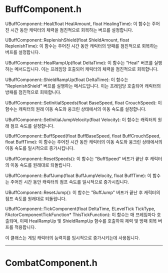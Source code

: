 # BuffComponent.h

UBuffComponent::Heal(float HealAmount, float HealingTime): 이 함수는 주어진 시간 동안 캐릭터의 체력을 점진적으로 회복하는 버프를 설정합니다.

UBuffComponent::ReplenishShield(float ShieldAmount, float ReplenishTime): 이 함수는 주어진 시간 동안 캐릭터의 방패를 점진적으로 회복하는 버프를 설정합니다.

UBuffComponent::HealRampUp(float DeltaTime): 이 함수는 "Heal" 버프를 실행하는 메서드입니다. 이는 프레임당 호출되어 캐릭터의 체력을 점진적으로 회복합니다.

UBuffComponent::ShieldRampUp(float DeltaTime): 이 함수는 "ReplenishShield" 버프를 실행하는 메서드입니다. 이는 프레임당 호출되어 캐릭터의 방패를 점진적으로 회복합니다.

UBuffComponent::SetInitialSpeeds(float BaseSpeed, float CrouchSpeed): 이 함수는 캐릭터의 원래 이동 속도와 웅크린 상태에서의 이동 속도를 설정합니다.

UBuffComponent::SetInitialJumpVelocity(float Velocity): 이 함수는 캐릭터의 원래 점프 속도를 설정합니다.

UBuffComponent::BuffSpeed(float BuffBaseSpeed, float BuffCrouchSpeed, float BuffTime): 이 함수는 주어진 시간 동안 캐릭터의 이동 속도와 웅크린 상태에서의 이동 속도를 일시적으로 증가시킵니다.

UBuffComponent::ResetSpeeds(): 이 함수는 "BuffSpeed" 버프가 끝난 후 캐릭터의 이동 속도를 원래대로 되돌립니다.

UBuffComponent::BuffJump(float BuffJumpVelocity, float BuffTime): 이 함수는 주어진 시간 동안 캐릭터의 점프 속도를 일시적으로 증가시킵니다.

UBuffComponent::ResetJump(): 이 함수는 "BuffJump" 버프가 끝난 후 캐릭터의 점프 속도를 원래대로 되돌립니다.

UBuffComponent::TickComponent(float DeltaTime, ELevelTick TickType, FActorComponentTickFunction* ThisTickFunction): 이 함수는 매 프레임마다 호출되며, 이때 HealRampUp 및 ShieldRampUp 함수를 호출하여 체력 및 방패 회복 버프를 적용합니다.

이 클래스는 게임 캐릭터의 능력치를 임시적으로 증가시키는데 사용됩니다.

---

# CombatComponent.h

